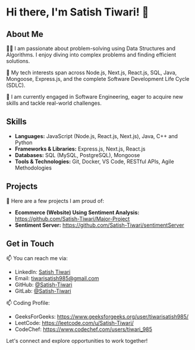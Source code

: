 # Hi there, I'm Satish Tiwari! 👋

## About Me

👨‍💻 I am passionate about problem-solving using Data Structures and Algorithms. I enjoy diving into complex problems and finding efficient solutions.

🌱 My tech interests span across Node.js, Next.js, React.js, SQL, Java, Mongoose, Express.js, and the complete Software Development Life Cycle (SDLC).

💼 I am currently engaged in Software Engineering, eager to acquire new skills and tackle real-world challenges.

## Skills

- **Languages:** JavaScript (Node.js, React.js, Next.js), Java, C++ and Python 
- **Frameworks & Libraries:** Express.js, Next.js, React.js
- **Databases:** SQL (MySQL, PostgreSQL), Mongoose
- **Tools & Technologies:** Git, Docker, VS Code, RESTful APIs, Agile Methodologies

## Projects

🚀 Here are a few projects I am proud of:

- **Ecommerce (Website) Using Sentiment Analysis:** https://github.com/Satish-Tiwari/Major-Project
- **Sentiment Server:** https://github.com/Satish-Tiwari/sentimentServer

## Get in Touch

📫 You can reach me via:

- LinkedIn: [Satish Tiwari](https://www.linkedin.com/in/satish-tiwari-096435203/)
- Email: tiwarisatish985@gmail.com
- GitHub: [@Satish-Tiwari](https://github.com/Satish-Tiwari)
- GitLab: [@Satish-Tiwari](https://gitlab.com/tiwarisatish985)

📫 Coding Profile:

- GeeksForGeeks: https://www.geeksforgeeks.org/user/tiwarisatish985/
- LeetCode: https://leetcode.com/u/Satish-Tiwari/
- CodeChef: https://www.codechef.com/users/tiwari_985

Let's connect and explore opportunities to work together!
